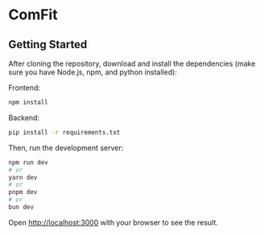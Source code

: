 # ComFit

## Getting Started

After cloning the repository, download and install the dependencies (make sure you have Node.js, npm, and python installed):

Frontend:

```bash
npm install
```

Backend:

```bash
pip install -r requirements.txt
```

Then, run the development server:

```bash
npm run dev
# or
yarn dev
# or
pnpm dev
# or
bun dev
```

Open [http://localhost:3000](http://localhost:3000) with your browser to see the result.
